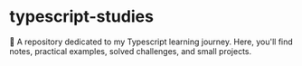 # typescript-studies
📘 A repository dedicated to my Typescript learning journey. Here, you'll find notes, practical examples, solved challenges, and small projects.
